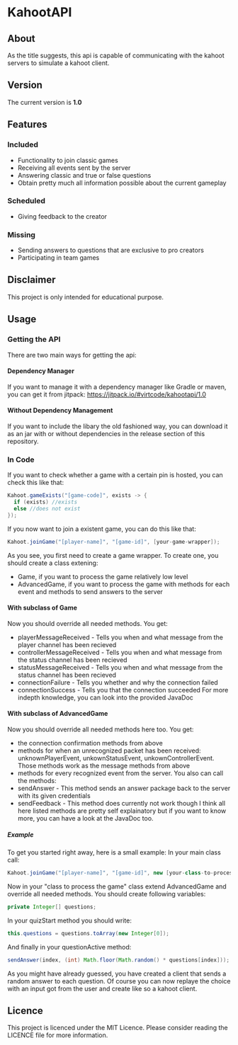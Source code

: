 # KahootAPI
## About
As the title suggests, this api is capable of communicating with the kahoot servers to simulate a kahoot client.
## Version
The current version is **1.0**
## Features
### Included
* Functionality to join classic games
* Receiving all events sent by the server
* Answering classic and true or false questions
* Obtain pretty much all information possible about the current gameplay
### Scheduled
* Giving feedback to the creator
### Missing
* Sending answers to questions that are exclusive to pro creators
* Participating in team games
## Disclaimer
This project is only intended for educational purpose.
## Usage
### Getting the API
There are two main ways for getting the api:
#### Dependency Manager
If you want to manage it with a dependency manager like Gradle or maven, you can get it from jitpack:
https://jitpack.io/#virtcode/kahootapi/1.0
#### Without Dependency Management
If you want to include the libary the old fashioned way, you can download it as an jar with or without dependencies in the release section of this repository.
### In Code
If you want to check whether a game with a certain pin is hosted, you can check this like that:
```java
Kahoot.gameExists("[game-code]", exists -> {
  if (exists) //exists
  else //does not exist
});
```
If you now want to join a existent game, you can do this like that: 
```java
Kahoot.joinGame("[player-name]", "[game-id]", [your-game-wrapper]);
```
As you see, you first need to create a game wrapper. To create one, you should create a class extening:
* Game, if you want to process the game relatively low level
* AdvancedGame, if you want to process the game with methods for each event and methods to send answers to the server
#### With subclass of Game
Now you should override all needed methods. You get:
* playerMessageReceived - 
  Tells you when and what message from the player channel has been recieved
* controllerMessageReceived - 
  Tells you when and what message from the status channel has been recieved
* statusMessageReceived - 
  Tells you when and what message from the status channel has been recieved
* connectionFailure - 
  Tells you whether and why the connection failed
* connectionSuccess - 
  Tells you that the connection succeeded
For more indepth knowledge, you can look into the provided JavaDoc
#### With subclass of AdvancedGame
Now you should override all needed methods here too. You get:
* the connection confirmation methods from above
* methods for when an unrecognized packet has been received: 
  unknownPlayerEvent, unkownStatusEvent, unkownControllerEvent. Those methods work as the message methods from above
* methods for every recognized event from the server.
You also can call the methods:
* sendAnswer - 
  This method sends an answer package back to the server with its given credentials
* sendFeedback - 
  This method does currently not work though
I think all here listed methods are pretty self explainatory but if you want to know more, you can have a look at the JavaDoc too.
##### Example
To get you started right away, here is a small example:
In your main class call:
```java
Kahoot.joinGame("[player-name]", "[game-id]", new [your-class-to-process-the-game]());
```
Now in your "class to process the game" class extend AdvancedGame and override all needed methods.
You should create following variables:
```java
private Integer[] questions;
```
In your quizStart method you should write:
```java
this.questions = questions.toArray(new Integer[0]);
```
And finally in your questionActive method:
```java
sendAnswer(index, (int) Math.floor(Math.random() * questions[index]));
```
As you might have already guessed, you have created a client that sends a random answer to each question.
Of course you can now replaye the choice with an input got from the user and create like so a kahoot client.
## Licence
This project is licenced under the MIT Licence. Please consider reading the LICENCE file for more information.
